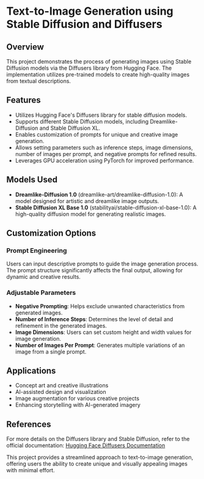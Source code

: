 # Text-to-Image Generation using Stable Diffusion and Diffusers

## Overview
This project demonstrates the process of generating images using Stable Diffusion models via the Diffusers library from Hugging Face. The implementation utilizes pre-trained models to create high-quality images from textual descriptions.

## Features
- Utilizes Hugging Face's Diffusers library for stable diffusion models.
- Supports different Stable Diffusion models, including Dreamlike-Diffusion and Stable Diffusion XL.
- Enables customization of prompts for unique and creative image generation.
- Allows setting parameters such as inference steps, image dimensions, number of images per prompt, and negative prompts for refined results.
- Leverages GPU acceleration using PyTorch for improved performance.

## Models Used
- **Dreamlike-Diffusion 1.0** (dreamlike-art/dreamlike-diffusion-1.0): A model designed for artistic and dreamlike image outputs.
- **Stable Diffusion XL Base 1.0** (stabilityai/stable-diffusion-xl-base-1.0): A high-quality diffusion model for generating realistic images.

## Customization Options
### Prompt Engineering
Users can input descriptive prompts to guide the image generation process. The prompt structure significantly affects the final output, allowing for dynamic and creative results.

### Adjustable Parameters
- **Negative Prompting**: Helps exclude unwanted characteristics from generated images.
- **Number of Inference Steps**: Determines the level of detail and refinement in the generated images.
- **Image Dimensions**: Users can set custom height and width values for image generation.
- **Number of Images Per Prompt**: Generates multiple variations of an image from a single prompt.

## Applications
- Concept art and creative illustrations
- AI-assisted design and visualization
- Image augmentation for various creative projects
- Enhancing storytelling with AI-generated imagery

## References
For more details on the Diffusers library and Stable Diffusion, refer to the official documentation:
[Hugging Face Diffusers Documentation](https://huggingface.co/docs/diffusers/using-diffusers/loading)

This project provides a streamlined approach to text-to-image generation, offering users the ability to create unique and visually appealing images with minimal effort.

